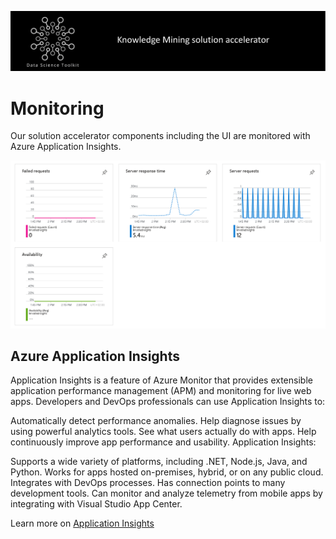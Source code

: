 ![banner](../media/banner.png)

# Monitoring

Our solution accelerator components including the UI are monitored with Azure Application Insights. 

![](media/ApplicationInsights.png)

## Azure Application Insights

Application Insights is a feature of Azure Monitor that provides extensible application performance management (APM) and monitoring for live web apps. Developers and DevOps professionals can use Application Insights to:

Automatically detect performance anomalies.
Help diagnose issues by using powerful analytics tools.
See what users actually do with apps.
Help continuously improve app performance and usability.
Application Insights:

Supports a wide variety of platforms, including .NET, Node.js, Java, and Python.
Works for apps hosted on-premises, hybrid, or on any public cloud.
Integrates with DevOps processes.
Has connection points to many development tools.
Can monitor and analyze telemetry from mobile apps by integrating with Visual Studio App Center.

Learn more on [Application Insights](https://docs.microsoft.com/en-us/azure/azure-monitor/app/app-insights-overview)